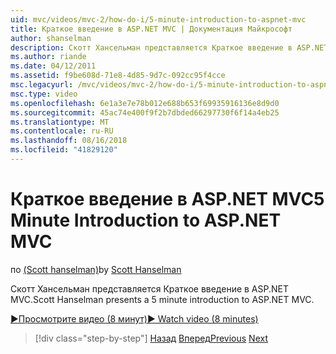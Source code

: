 ```yaml
---
uid: mvc/videos/mvc-2/how-do-i/5-minute-introduction-to-aspnet-mvc
title: Краткое введение в ASP.NET MVC | Документация Майкрософт
author: shanselman
description: Скотт Хансельман представляется Краткое введение в ASP.NET MVC.
ms.author: riande
ms.date: 04/12/2011
ms.assetid: f9be608d-71e8-4d85-9d7c-092cc95f4cce
msc.legacyurl: /mvc/videos/mvc-2/how-do-i/5-minute-introduction-to-aspnet-mvc
msc.type: video
ms.openlocfilehash: 6e1a3e7e78b012e688b653f69935916136e8d9d0
ms.sourcegitcommit: 45ac74e400f9f2b7dbded66297730f6f14a4eb25
ms.translationtype: MT
ms.contentlocale: ru-RU
ms.lasthandoff: 08/16/2018
ms.locfileid: "41829120"
---
```

<a name="5-minute-introduction-to-aspnet-mvc"></a><span data-ttu-id="9c6e0-103">Краткое введение в ASP.NET MVC</span><span class="sxs-lookup"><span data-stu-id="9c6e0-103">5 Minute Introduction to ASP.NET MVC</span></span>
====================
<span data-ttu-id="9c6e0-104">по [(Scott hanselman)](https://github.com/shanselman)</span><span class="sxs-lookup"><span data-stu-id="9c6e0-104">by [Scott Hanselman](https://github.com/shanselman)</span></span>

<span data-ttu-id="9c6e0-105">Скотт Хансельман представляется Краткое введение в ASP.NET MVC.</span><span class="sxs-lookup"><span data-stu-id="9c6e0-105">Scott Hanselman presents a 5 minute introduction to ASP.NET MVC.</span></span>

[<span data-ttu-id="9c6e0-106">&#9654;Просмотрите видео (8 минут)</span><span class="sxs-lookup"><span data-stu-id="9c6e0-106">&#9654; Watch video (8 minutes)</span></span>](https://channel9.msdn.com/Blogs/ASP-NET-Site-Videos/5-minute-introduction-to-aspnet-mvc)

> [!div class="step-by-step"]
> <span data-ttu-id="9c6e0-107">[Назад](aspnet-mvc-2-render-action.md)
> [Вперед](how-to-best-learn-asp-net-mvc.md)</span><span class="sxs-lookup"><span data-stu-id="9c6e0-107">[Previous](aspnet-mvc-2-render-action.md)
[Next](how-to-best-learn-asp-net-mvc.md)</span></span>
